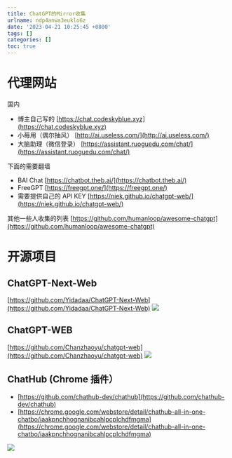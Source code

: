 ```yaml
---
title: ChatGPT的Mirror收集
urlname: ndp4anwa3euklo6z
date: '2023-04-21 10:25:45 +0800'
tags: []
categories: []
toc: true
---
```


# 代理网站

国内

- 博主自己写的 [https://chat.codeskyblue.xyz](https://chat.codeskyblue.xyz)
- 小莓用（偶尔抽风） [http://ai.useless.com/](http://ai.useless.com/)
- 大脑助理（微信登录） [https://assistant.ruoguedu.com/chat/](https://assistant.ruoguedu.com/chat/)

下面的需要翻墙

- BAI Chat [https://chatbot.theb.ai/](https://chatbot.theb.ai/)
- FreeGPT [https://freegpt.one/](https://freegpt.one/)
- 需要提供自己的 API KEY [https://niek.github.io/chatgpt-web/](https://niek.github.io/chatgpt-web/)

其他一些人收集的列表
[https://github.com/humanloop/awesome-chatgpt](https://github.com/humanloop/awesome-chatgpt)

# 开源项目

## ChatGPT-Next-Web

[https://github.com/Yidadaa/ChatGPT-Next-Web](https://github.com/Yidadaa/ChatGPT-Next-Web)
![](/images/yuque/FjTj9zGBsZV9d9G3tFkiuHfTWkXK.png)

## ChatGPT-WEB

[https://github.com/Chanzhaoyu/chatgpt-web](https://github.com/Chanzhaoyu/chatgpt-web)
![](/images/yuque/Fpbg4Oo6X8WSM9Fi9PDZ1LEVBba4.png)

## ChatHub (Chrome 插件）

- [https://github.com/chathub-dev/chathub](https://github.com/chathub-dev/chathub)
- [https://chrome.google.com/webstore/detail/chathub-all-in-one-chatbo/iaakpnchhognanibcahlpcplchdfmgma](https://chrome.google.com/webstore/detail/chathub-all-in-one-chatbo/iaakpnchhognanibcahlpcplchdfmgma)

![](/images/yuque/FmHtv2qaSQBGt3g1gkfrD_B683LL.png)
